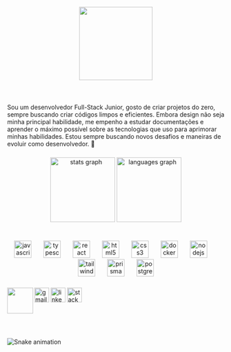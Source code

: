 <br clear="both">

<div align="center">
  <img height="170" src="https://media.licdn.com/dms/image/v2/D4E16AQGwpLKj8aQ2Vg/profile-displaybackgroundimage-shrink_350_1400/profile-displaybackgroundimage-shrink_350_1400/0/1733938070545?e=1739404800&v=beta&t=f_C63vJPnVWwGYu8tn0BrZ_6a48cG5NF84oziy419j4"  />
</div>

###

<br clear="both">

<p align="left">Sou um desenvolvedor Full-Stack Junior, gosto de criar projetos do zero, sempre buscando criar códigos limpos e eficientes. Embora design não seja minha principal habilidade, me empenho a estudar documentações e aprender o máximo possível sobre as tecnologias que uso para aprimorar minhas habilidades. Estou sempre buscando novos desafios e maneiras de evoluir como desenvolvedor. 🚀</p>

###

<div align="center">
  <img src="https://github-readme-stats.vercel.app/api?username=caiogessercc&hide_title=false&hide_rank=false&show_icons=true&include_all_commits=true&count_private=true&disable_animations=false&theme=dracula&locale=en&hide_border=false" height="150" alt="stats graph"  />
  <img src="https://github-readme-stats.vercel.app/api/top-langs?username=caiogessercc&locale=en&hide_title=false&layout=compact&card_width=320&langs_count=5&theme=dracula&hide_border=false" height="150" alt="languages graph"  />
</div>

###

<br clear="both">

<div align="center">
  <img src="https://cdn.jsdelivr.net/gh/devicons/devicon/icons/javascript/javascript-original.svg" height="40" alt="javascript logo"  />
  <img width="20" />
  <img src="https://cdn.jsdelivr.net/gh/devicons/devicon/icons/typescript/typescript-original.svg" height="40" alt="typescript logo"  />
  <img width="20" />
  <img src="https://cdn.jsdelivr.net/gh/devicons/devicon/icons/react/react-original.svg" height="40" alt="react logo"  />
  <img width="20" />
  <img src="https://cdn.jsdelivr.net/gh/devicons/devicon/icons/html5/html5-original.svg" height="40" alt="html5 logo"  />
  <img width="20" />
  <img src="https://cdn.jsdelivr.net/gh/devicons/devicon/icons/css3/css3-original.svg" height="40" alt="css3 logo"  />
  <img width="20" />
  <img src="https://cdn.jsdelivr.net/gh/devicons/devicon/icons/docker/docker-original.svg" height="40" alt="docker logo"  />
  <img width="20" />
  <img src="https://cdn.jsdelivr.net/gh/devicons/devicon/icons/nodejs/nodejs-original.svg" height="40" alt="nodejs logo"  />
  <img width="20" />
  <img src="https://cdn.simpleicons.org/tailwindcss/06B6D4" height="40" alt="tailwindcss logo"  />
  <img width="20" />
  <img src="https://cdn.simpleicons.org/prisma/2D3748" height="40" alt="prisma logo"  />
  <img width="20" />
  <img src="https://cdn.simpleicons.org/postgresql/4169E1" height="40" alt="postgresql logo"  />
</div>

###

<div align="left">
</div>

###

<img align="left" height="60" src="https://deltassis.com.br/assets/img/carregando1.gif"  />

###

<div align="left">
  <img src="https://img.shields.io/static/v1?message=Gmail&logo=gmail&label=&color=D14836&logoColor=white&labelColor=&style=for-the-badge" height="34" alt="gmail logo"  />
  <img src="https://img.shields.io/static/v1?message=LinkedIn&logo=linkedin&label=&color=0077B5&logoColor=white&labelColor=&style=for-the-badge" height="34" alt="linkedin logo"  />
  <img src="https://img.shields.io/static/v1?message=Stackoverflow&logo=stackoverflow&label=&color=FE7A16&logoColor=white&labelColor=&style=for-the-badge" height="34" alt="stackoverflow logo"  />
</div>

###

<br clear="both">

<div align="center">
</div>

###

<br clear="both">

<img src="https://raw.githubusercontent.com/caiogessercc/caiogessercc/output/snake.svg" alt="Snake animation" />

###
